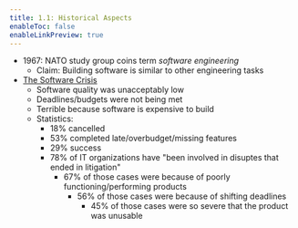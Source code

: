 ```yaml
---
title: 1.1: Historical Aspects
enableToc: false
enableLinkPreview: true
---
```


- 1967: NATO study group coins term *software engineering*
	- Claim: Building software is similar to other engineering tasks
- <u>The Software Crisis</u>
	- Software quality was unacceptably low
	- Deadlines/budgets were not being met
	- Terrible because software is expensive to build
	- Statistics:
		- 18% cancelled
		- 53% completed late/overbudget/missing features
		- 29% success
		- 78% of IT organizations have "been involved in disuptes that ended in litigation"
			- 67% of those cases were because of poorly functioning/performing products
				- 56% of those cases were because of shifting deadlines
					- 45% of those cases were so severe that the product was unusable